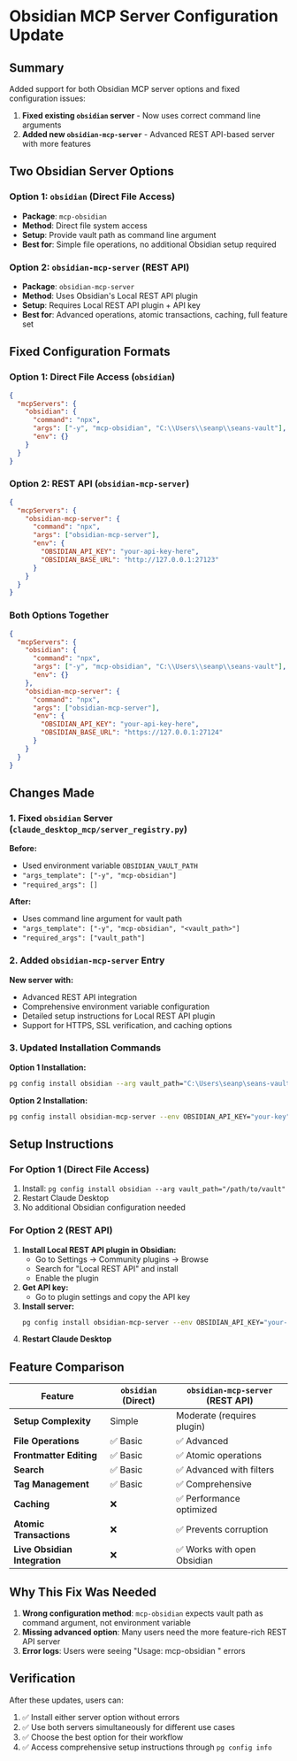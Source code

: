 # Obsidian MCP Server Configuration Update

## Summary

Added support for both Obsidian MCP server options and fixed configuration issues:

1. **Fixed existing `obsidian` server** - Now uses correct command line arguments
2. **Added new `obsidian-mcp-server`** - Advanced REST API-based server with more features

## Two Obsidian Server Options

### Option 1: `obsidian` (Direct File Access)
- **Package**: `mcp-obsidian`
- **Method**: Direct file system access
- **Setup**: Provide vault path as command line argument
- **Best for**: Simple file operations, no additional Obsidian setup required

### Option 2: `obsidian-mcp-server` (REST API)
- **Package**: `obsidian-mcp-server` 
- **Method**: Uses Obsidian's Local REST API plugin
- **Setup**: Requires Local REST API plugin + API key
- **Best for**: Advanced operations, atomic transactions, caching, full feature set

## Fixed Configuration Formats

### Option 1: Direct File Access (`obsidian`)
```json
{
  "mcpServers": {
    "obsidian": {
      "command": "npx",
      "args": ["-y", "mcp-obsidian", "C:\\Users\\seanp\\seans-vault"],
      "env": {}
    }
  }
}
```

### Option 2: REST API (`obsidian-mcp-server`)
```json
{
  "mcpServers": {
    "obsidian-mcp-server": {
      "command": "npx",
      "args": ["obsidian-mcp-server"],
      "env": {
        "OBSIDIAN_API_KEY": "your-api-key-here",
        "OBSIDIAN_BASE_URL": "http://127.0.0.1:27123"
      }
    }
  }
}
```

### Both Options Together
```json
{
  "mcpServers": {
    "obsidian": {
      "command": "npx",
      "args": ["-y", "mcp-obsidian", "C:\\Users\\seanp\\seans-vault"],
      "env": {}
    },
    "obsidian-mcp-server": {
      "command": "npx",
      "args": ["obsidian-mcp-server"],
      "env": {
        "OBSIDIAN_API_KEY": "your-api-key-here",
        "OBSIDIAN_BASE_URL": "https://127.0.0.1:27124"
      }
    }
  }
}
```

## Changes Made

### 1. Fixed `obsidian` Server (`claude_desktop_mcp/server_registry.py`)

**Before:**
- Used environment variable `OBSIDIAN_VAULT_PATH`
- `"args_template": ["-y", "mcp-obsidian"]`
- `"required_args": []`

**After:**
- Uses command line argument for vault path
- `"args_template": ["-y", "mcp-obsidian", "<vault_path>"]`
- `"required_args": ["vault_path"]`

### 2. Added `obsidian-mcp-server` Entry

**New server with:**
- Advanced REST API integration
- Comprehensive environment variable configuration
- Detailed setup instructions for Local REST API plugin
- Support for HTTPS, SSL verification, and caching options

### 3. Updated Installation Commands

**Option 1 Installation:**
```bash
pg config install obsidian --arg vault_path="C:\Users\seanp\seans-vault"
```

**Option 2 Installation:**
```bash
pg config install obsidian-mcp-server --env OBSIDIAN_API_KEY="your-key" --env OBSIDIAN_BASE_URL="http://127.0.0.1:27123"
```

## Setup Instructions

### For Option 1 (Direct File Access)
1. Install: `pg config install obsidian --arg vault_path="/path/to/vault"`
2. Restart Claude Desktop
3. No additional Obsidian configuration needed

### For Option 2 (REST API)
1. **Install Local REST API plugin in Obsidian:**
   - Go to Settings → Community plugins → Browse
   - Search for "Local REST API" and install
   - Enable the plugin
2. **Get API key:**
   - Go to plugin settings and copy the API key
3. **Install server:**
   ```bash
   pg config install obsidian-mcp-server --env OBSIDIAN_API_KEY="your-api-key"
   ```
4. **Restart Claude Desktop**

## Feature Comparison

| Feature | `obsidian` (Direct) | `obsidian-mcp-server` (REST API) |
|---------|-------------------|----------------------------------|
| **Setup Complexity** | Simple | Moderate (requires plugin) |
| **File Operations** | ✅ Basic | ✅ Advanced |
| **Frontmatter Editing** | ✅ Basic | ✅ Atomic operations |
| **Search** | ✅ Basic | ✅ Advanced with filters |
| **Tag Management** | ✅ Basic | ✅ Comprehensive |
| **Caching** | ❌ | ✅ Performance optimized |
| **Atomic Transactions** | ❌ | ✅ Prevents corruption |
| **Live Obsidian Integration** | ❌ | ✅ Works with open Obsidian |

## Why This Fix Was Needed

1. **Wrong configuration method**: `mcp-obsidian` expects vault path as command argument, not environment variable
2. **Missing advanced option**: Many users need the more feature-rich REST API server
3. **Error logs**: Users were seeing "Usage: mcp-obsidian <vault-directory>" errors

## Verification

After these updates, users can:
1. ✅ Install either server option without errors
2. ✅ Use both servers simultaneously for different use cases
3. ✅ Choose the best option for their workflow
4. ✅ Access comprehensive setup instructions through `pg config info`
